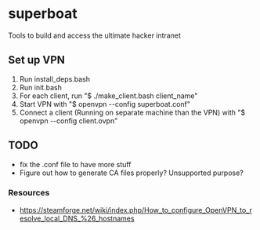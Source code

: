 # superboat
Tools to build and access the ultimate hacker intranet

## Set up VPN
1. Run install_deps.bash
1. Run init.bash
1. For each client, run "$ ./make_client.bash client_name"
1. Start VPN with "$ openvpn --config superboat.conf"
1. Connect a client (Running on separate machine than the VPN) with "$ openvpn --config client.ovpn"

## TODO
- fix the .conf file to have more stuff
- Figure out how to generate CA files properly? Unsupported purpose?

### Resources
- https://steamforge.net/wiki/index.php/How_to_configure_OpenVPN_to_resolve_local_DNS_%26_hostnames
